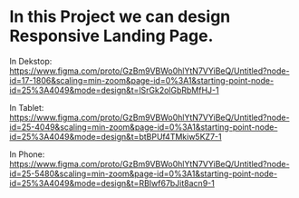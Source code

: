 # In this Project we can design Responsive Landing Page.

In Dekstop:
https://www.figma.com/proto/GzBm9VBWo0hlYtN7VYiBeQ/Untitled?node-id=17-1806&scaling=min-zoom&page-id=0%3A1&starting-point-node-id=25%3A4049&mode=design&t=lSrGk2olGbRbMfHJ-1

In Tablet:
https://www.figma.com/proto/GzBm9VBWo0hlYtN7VYiBeQ/Untitled?node-id=25-4049&scaling=min-zoom&page-id=0%3A1&starting-point-node-id=25%3A4049&mode=design&t=btBPUf4TMkiw5KZ7-1

In Phone:
https://www.figma.com/proto/GzBm9VBWo0hlYtN7VYiBeQ/Untitled?node-id=25-5480&scaling=min-zoom&page-id=0%3A1&starting-point-node-id=25%3A4049&mode=design&t=RBIwf67bJit8acn9-1
